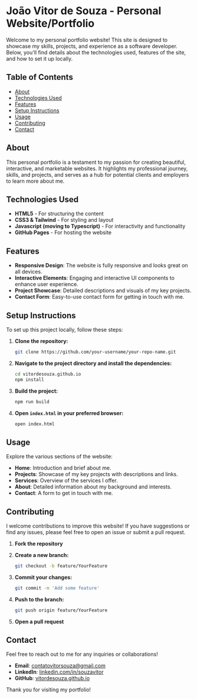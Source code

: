 # João Vitor de Souza - Personal Website/Portfolio

Welcome to my personal portfolio website! This site is designed to showcase my skills, projects, and experience as a software developer. Below, you'll find details about the technologies used, features of the site, and how to set it up locally.

## Table of Contents

- [About](#about)
- [Technologies Used](#technologies-used)
- [Features](#features)
- [Setup Instructions](#setup-instructions)
- [Usage](#usage)
- [Contributing](#contributing)
- [Contact](#contact)

## About

This personal portfolio is a testament to my passion for creating beautiful, interactive, and marketable websites. It highlights my professional journey, skills, and projects, and serves as a hub for potential clients and employers to learn more about me.

## Technologies Used

- **HTML5** - For structuring the content
- **CSS3 & Tailwind** - For styling and layout
- **Javascript (moving to Typescript)** - For interactivity and functionality
- **GitHub Pages** - For hosting the website

## Features

- **Responsive Design**: The website is fully responsive and looks great on all devices.
- **Interactive Elements**: Engaging and interactive UI components to enhance user experience.
- **Project Showcase**: Detailed descriptions and visuals of my key projects.
- **Contact Form**: Easy-to-use contact form for getting in touch with me.

## Setup Instructions

To set up this project locally, follow these steps:

1. **Clone the repository:**

    ```bash
    git clone https://github.com/your-username/your-repo-name.git
    ```

2. **Navigate to the project directory and install the dependencies:**

    ```bash
    cd vitordesouza.github.io
    npm install
    ```

3. **Build the project:**

    ```bash
    npm run build
    ```

4. **Open `index.html` in your preferred browser:**

    ```bash
    open index.html
    ```

## Usage

Explore the various sections of the website:

- **Home**: Introduction and brief about me.
- **Projects**: Showcase of my key projects with descriptions and links.
- **Services**: Overview of the services I offer.
- **About**: Detailed information about my background and interests.
- **Contact**: A form to get in touch with me.

## Contributing

I welcome contributions to improve this website! If you have suggestions or find any issues, please feel free to open an issue or submit a pull request.

1. **Fork the repository**
2. **Create a new branch:**

    ```bash
    git checkout -b feature/YourFeature
    ```

3. **Commit your changes:**

    ```bash
    git commit -m 'Add some feature'
    ```

4. **Push to the branch:**

    ```bash
    git push origin feature/YourFeature
    ```

5. **Open a pull request**

## Contact

Feel free to reach out to me for any inquiries or collaborations!

- **Email**: [contatovitorsouza@gmail.com](mailto:contatovitorsouza@gmail.com)
- **LinkedIn**: [linkedin.com/in/souzavitor](https://www.linkedin.com/in/souzavitor)
- **GitHub**: [vitordesouza.github.io](https://vitordesouza.github.io/)

Thank you for visiting my portfolio!
